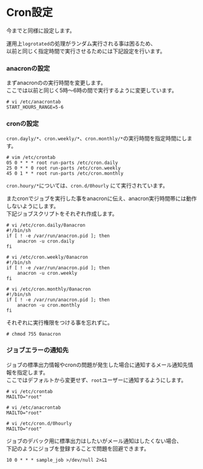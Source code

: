 # Cron設定
今までと同様に設定します。  

運用上`logrotated`の処理がランダム実行される事は困るため、  
以前と同じく指定時間で実行させるためには下記設定を行います。  

### anacronの設定
まずanacronのの実行時間を変更します。  
ここでは以前と同じく5時～6時の間で実行するように変更しています。  

```
# vi /etc/anacrontab
START_HOURS_RANGE=5-6
```

### cronの設定
`cron.dayly/*`、`cron.weekly/*`、`cron.monthly/*`の実行時間を指定時間にします。  

```
# vim /etc/crontab
05 0 * * * root run-parts /etc/cron.daily
25 0 * * 0 root run-parts /etc/cron.weekly
45 0 1 * * root run-parts /etc/cron.monthly
```

`cron.houry/*`については、`cron.d/0hourly` にて実行されています。  

またcronでジョブを実行した事をanacronに伝え、anacron実行時間帯には動作しないようにします。  
下記ジョブスクリプトをそれぞれ作成します。  

```
# vi /etc/cron.daily/0anacron
#!/bin/sh
if [ ! -e /var/run/anacron.pid ]; then
    anacron -u cron.daily
fi
```

```
# vi /etc/cron.weekly/0anacron
#!/bin/sh
if [ ! -e /var/run/anacron.pid ]; then
    anacron -u cron.weekly
fi
```

```
# vi /etc/cron.monthly/0anacron
#!/bin/sh
if [ ! -e /var/run/anacron.pid ]; then
    anacron -u cron.monthly
fi
```

それぞれに実行権限をつける事を忘れずに。  

```
# chmod 755 0anacron
```

### ジョブエラーの通知先
ジョブの標準出力情報やcronの問題が発生した場合に通知するメール通知先情報を指定します。  
ここではデフォルトから変更せず、`root`ユーザーに通知するようにします。  

```
# vi /etc/crontab
MAILTO="root"
```

```
# vi /etc/anacrontab
MAILTO="root"
```

```
# vi /etc/cron.d/0hourly
MAILTO="root"
```

ジョブのデバック用に標準出力はしたいがメール通知はしたくない場合、  
下記のようにジョブを登録することで問題を回避できます。  

```
10 0 * * * sample_job >/dev/null 2>&1
```
